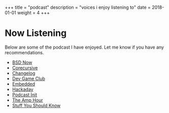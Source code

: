 +++
title = "podcast"
description = "voices i enjoy listening to"
date = 2018-01-01
weight = 4
+++

# Now Listening

Below are some of the podcast I have enjoyed. Let me know if you have
any recommendations.

- [BSD Now](https://www.bsdnow.tv/)
- [Corecursive](https://corecursive.com/)
- [Changelog](https://changelog.com)
- [Dev Game Club](http://www.devgameclub.com/)
- [Embedded](https://embedded.fm/)
- [Hackaday](https://hackaday.com/category/podcasts/)
- [Podcast Init](https://www.pythonpodcast.com/)
- [The Amp Hour](https://theamphour.com/)
- [Stuff You Should Know](https://www.stuffyoushouldknow.com/)
